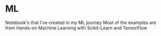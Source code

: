 # ML
Notebook's that I've created in my ML journey
Most of the examples are from Hands-on Machine Learning with Scikit-Learn and TensorFlow

